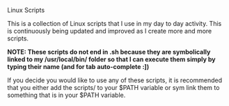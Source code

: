 Linux Scripts

This is a collection of Linux scripts that I use in my day to day activity. This is continuously being updated and improved as I
create more and more scripts.

**NOTE: These scripts do not end in .sh because they are symbolically linked to my /usr/local/bin/ folder so that I can execute
them simply by typing their name (and for tab auto-complete :])**

If you decide you would like to use any of these scripts, it is recommended that you either add the scripts/ to your $PATH variable
or sym link them to something that is in your $PATH variable.
